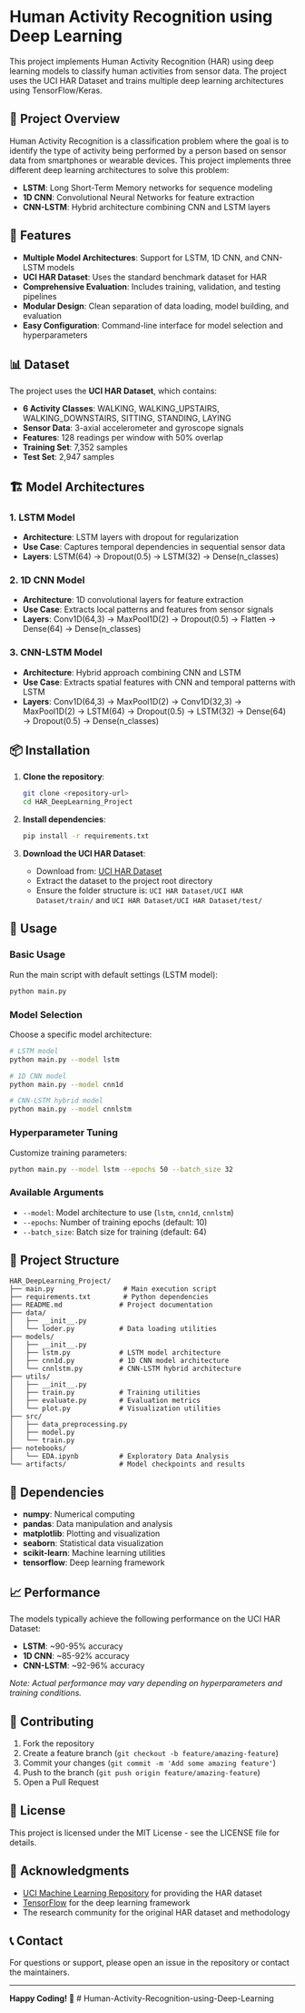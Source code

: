 # Human Activity Recognition using Deep Learning

This project implements Human Activity Recognition (HAR) using deep learning models to classify human activities from sensor data. The project uses the UCI HAR Dataset and trains multiple deep learning architectures using TensorFlow/Keras.

## 🎯 Project Overview

Human Activity Recognition is a classification problem where the goal is to identify the type of activity being performed by a person based on sensor data from smartphones or wearable devices. This project implements three different deep learning architectures to solve this problem:

- **LSTM**: Long Short-Term Memory networks for sequence modeling
- **1D CNN**: Convolutional Neural Networks for feature extraction
- **CNN-LSTM**: Hybrid architecture combining CNN and LSTM layers

## 🚀 Features

- **Multiple Model Architectures**: Support for LSTM, 1D CNN, and CNN-LSTM models
- **UCI HAR Dataset**: Uses the standard benchmark dataset for HAR
- **Comprehensive Evaluation**: Includes training, validation, and testing pipelines
- **Modular Design**: Clean separation of data loading, model building, and evaluation
- **Easy Configuration**: Command-line interface for model selection and hyperparameters

## 📊 Dataset

The project uses the **UCI HAR Dataset**, which contains:
- **6 Activity Classes**: WALKING, WALKING_UPSTAIRS, WALKING_DOWNSTAIRS, SITTING, STANDING, LAYING
- **Sensor Data**: 3-axial accelerometer and gyroscope signals
- **Features**: 128 readings per window with 50% overlap
- **Training Set**: 7,352 samples
- **Test Set**: 2,947 samples

## 🏗️ Model Architectures

### 1. LSTM Model
- **Architecture**: LSTM layers with dropout for regularization
- **Use Case**: Captures temporal dependencies in sequential sensor data
- **Layers**: LSTM(64) → Dropout(0.5) → LSTM(32) → Dense(n_classes)

### 2. 1D CNN Model
- **Architecture**: 1D convolutional layers for feature extraction
- **Use Case**: Extracts local patterns and features from sensor signals
- **Layers**: Conv1D(64,3) → MaxPool1D(2) → Dropout(0.5) → Flatten → Dense(64) → Dense(n_classes)

### 3. CNN-LSTM Model
- **Architecture**: Hybrid approach combining CNN and LSTM
- **Use Case**: Extracts spatial features with CNN and temporal patterns with LSTM
- **Layers**: Conv1D(64,3) → MaxPool1D(2) → Conv1D(32,3) → MaxPool1D(2) → LSTM(64) → Dropout(0.5) → LSTM(32) → Dense(64) → Dropout(0.5) → Dense(n_classes)

## 📦 Installation

1. **Clone the repository**:
   ```bash
   git clone <repository-url>
   cd HAR_DeepLearning_Project
   ```

2. **Install dependencies**:
   ```bash
   pip install -r requirements.txt
   ```

3. **Download the UCI HAR Dataset**:
   - Download from: [UCI HAR Dataset](https://archive.ics.uci.edu/ml/datasets/Human+Activity+Recognition+Using+Smartphones)
   - Extract the dataset to the project root directory
   - Ensure the folder structure is: `UCI HAR Dataset/UCI HAR Dataset/train/` and `UCI HAR Dataset/UCI HAR Dataset/test/`

## 🚀 Usage

### Basic Usage

Run the main script with default settings (LSTM model):
```bash
python main.py
```

### Model Selection

Choose a specific model architecture:
```bash
# LSTM model
python main.py --model lstm

# 1D CNN model
python main.py --model cnn1d

# CNN-LSTM hybrid model
python main.py --model cnnlstm
```

### Hyperparameter Tuning

Customize training parameters:
```bash
python main.py --model lstm --epochs 50 --batch_size 32
```

### Available Arguments

- `--model`: Model architecture to use (`lstm`, `cnn1d`, `cnnlstm`)
- `--epochs`: Number of training epochs (default: 10)
- `--batch_size`: Batch size for training (default: 64)

## 📁 Project Structure

```
HAR_DeepLearning_Project/
├── main.py                 # Main execution script
├── requirements.txt        # Python dependencies
├── README.md              # Project documentation
├── data/
│   ├── __init__.py
│   └── loder.py           # Data loading utilities
├── models/
│   ├── __init__.py
│   ├── lstm.py            # LSTM model architecture
│   ├── cnn1d.py           # 1D CNN model architecture
│   └── cnnlstm.py         # CNN-LSTM hybrid architecture
├── utils/
│   ├── __init__.py
│   ├── train.py           # Training utilities
│   ├── evaluate.py        # Evaluation metrics
│   └── plot.py            # Visualization utilities
├── src/
│   ├── data_preprocessing.py
│   ├── model.py
│   └── train.py
├── notebooks/
│   └── EDA.ipynb          # Exploratory Data Analysis
└── artifacts/             # Model checkpoints and results
```

## 🔧 Dependencies

- **numpy**: Numerical computing
- **pandas**: Data manipulation and analysis
- **matplotlib**: Plotting and visualization
- **seaborn**: Statistical data visualization
- **scikit-learn**: Machine learning utilities
- **tensorflow**: Deep learning framework

## 📈 Performance

The models typically achieve the following performance on the UCI HAR Dataset:

- **LSTM**: ~90-95% accuracy
- **1D CNN**: ~85-92% accuracy  
- **CNN-LSTM**: ~92-96% accuracy

*Note: Actual performance may vary depending on hyperparameters and training conditions.*

## 🤝 Contributing

1. Fork the repository
2. Create a feature branch (`git checkout -b feature/amazing-feature`)
3. Commit your changes (`git commit -m 'Add some amazing feature'`)
4. Push to the branch (`git push origin feature/amazing-feature`)
5. Open a Pull Request

## 📝 License

This project is licensed under the MIT License - see the LICENSE file for details.

## 🙏 Acknowledgments

- [UCI Machine Learning Repository](https://archive.ics.uci.edu/ml/) for providing the HAR dataset
- [TensorFlow](https://www.tensorflow.org/) for the deep learning framework
- The research community for the original HAR dataset and methodology

## 📞 Contact

For questions or support, please open an issue in the repository or contact the maintainers.

---

**Happy Coding! 🎉**
#   H u m a n - A c t i v i t y - R e c o g n i t i o n - u s i n g - D e e p - L e a r n i n g  
 